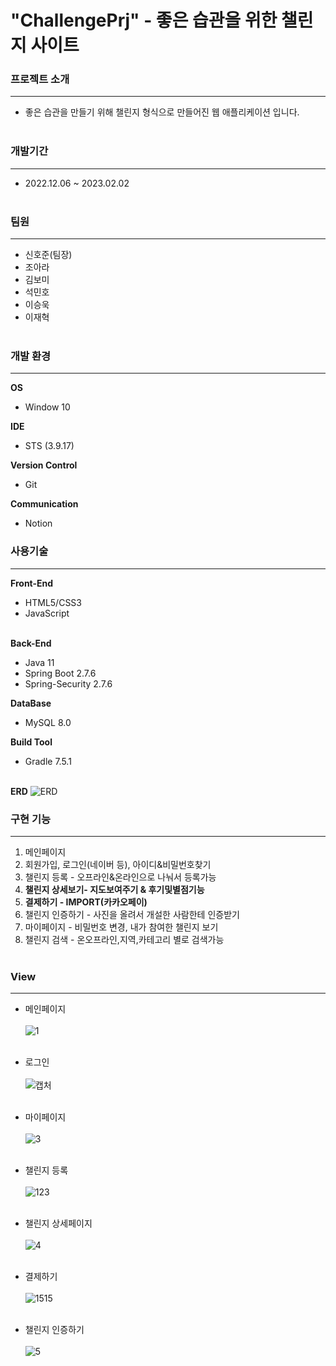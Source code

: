 # "ChallengePrj" - 좋은 습관을 위한 챌린지 사이트
### 프로젝트 소개
***
+ 좋은 습관을 만들기 위해 챌린지 형식으로 만들어진 웹 애플리케이션 입니다.<br><br>
### 개발기간
***
+ 2022.12.06 ~ 2023.02.02<br><br>
### 팀원
***
+ 신호준(팀장)
+ 조아라
+ 김보미
+ 석민호
+ 이승욱
+ 이재혁<br><br>

### 개발 환경
---
<b>OS</b>
 + Window 10<br>

<b>IDE</b>
 + STS (3.9.17)<br>

<b>Version Control</b>
 + Git<br>

<b>Communication</b>
 + Notion

### 사용기술
***
<b>Front-End</b>
  + HTML5/CSS3
  + JavaScript<br><br>
  
<b>Back-End</b>
  + Java 11
  + Spring Boot 2.7.6
  + Spring-Security 2.7.6<br>

<b>DataBase</b>
  + MySQL 8.0<br>

<b>Build Tool</b>
  + Gradle 7.5.1<br><br>

<b>ERD</b>
![ERD](https://user-images.githubusercontent.com/67477544/229784021-885ccb67-31df-4cbd-94c4-af2036427ed0.PNG)


### 구현 기능
***
1. 메인페이지
2. 회원가입, 로그인(네이버 등), 아이디&비밀번호찾기
3. 챌린지 등록 - 오프라인&온라인으로 나눠서 등록가능
4. <b>챌린지 상세보기- 지도보여주기 & 후기및별점기능</b>
5. <b>결제하기 - IMPORT(카카오페이)</b>
6. 챌린지 인증하기 - 사진을 올려서 개설한 사람한테 인증받기
7. 마이페이지 - 비밀번호 변경, 내가 참여한 챌린지 보기
8. 챌린지 검색 - 온오프라인,지역,카테고리 별로 검색가능<br><br>

### View
***
+ 메인페이지<br><br>
![1](https://user-images.githubusercontent.com/67477544/229784026-5e2de540-831b-44b0-84a2-20283ea9c025.PNG)
<br><br>

+ 로그인<br><br>
![캡처](https://user-images.githubusercontent.com/67477544/229784042-09d09510-50b0-4f8e-b78f-678aad193a16.PNG)<br><br>

+ 마이페이지<br><br>
![3](https://user-images.githubusercontent.com/67477544/229784040-73442b36-b4fb-46b7-8693-cd1d39e13061.PNG)<br><br>

+ 챌린지 등록<br><br>
![123](https://user-images.githubusercontent.com/67477544/229784051-d139b53b-da8e-41d2-9837-9bc2b3dda241.PNG)
<br><br>

+ 챌린지 상세페이지<br><br>
![4](https://user-images.githubusercontent.com/67477544/229784046-df8763e4-1043-4e9a-89bb-e04136bf5bee.PNG)<br><br>

+ 결제하기<br><br>
![1515](https://user-images.githubusercontent.com/67477544/229784053-50e26dbf-dc23-4721-9cfa-fe2f62e6441a.PNG)<br><br>

+ 챌린지 인증하기<br><br>
![5](https://user-images.githubusercontent.com/67477544/229784048-809b495f-6e1a-4614-a12f-bdc060ab78ea.PNG)
<br><br>




